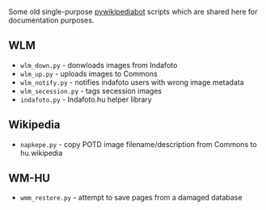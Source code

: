 Some old single-purpose [pywikipediabot](https://www.mediawiki.org/wiki/Manual:Pywikipediabot) scripts which are shared here for documentation purposes.

## WLM

* `wlm_down.py` - donwloads images from Indafoto
* `wlm_up.py` - uploads images to Commons
* `wlm_notify.py` - notifies indafoto users with wrong image metadata
* `wlm_secession.py` - tags secession images
* `indafoto.py` - Indafoto.hu helper library

## Wikipedia

* `napkepe.py` - copy POTD image filename/description from Commons to hu.wikipedia

## WM-HU

* `wmm_restore.py` - attempt to save pages from a damaged database